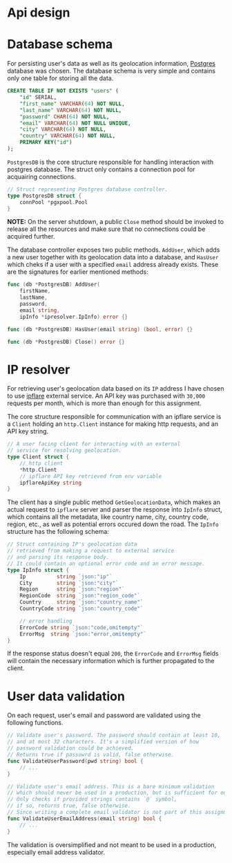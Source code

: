 # Api design

# Database schema

For persisting user's data as well as its geolocation information, [Postgres](https://www.postgresql.org/) database was chosen. The database schema is very simple and contains only one table for storing all the data.

```sql
CREATE TABLE IF NOT EXISTS "users" (
    "id" SERIAL,
    "first_name" VARCHAR(64) NOT NULL,
    "last_name" VARCHAR(64) NOT NULL,
    "password" CHAR(64) NOT NULL,
    "email" VARCHAR(64) NOT NULL UNIQUE,
    "city" VARCHAR(64) NOT NULL,
    "country" VARCHAR(64) NOT NULL,
    PRIMARY KEY("id")
);
```

`PostgresDB` is the core structure responsible for handling interaction with postgres database. The struct only contains a connection pool for acquairing connections.

```go
// Struct representing Postgres database controller.
type PostgresDB struct {
	connPool *pgxpool.Pool
}
```

**NOTE:** On the server shutdown, a public `Close` method should be invoked to release all the resources and make sure that no connections could be acquired further.

The database controller exposes two public methods. `AddUser`, which adds a new user together with its geolocation data into a database, and `HasUser` which cheks if a user with a specified `email` address already exists.
These are the signatures for earlier mentioned methods:

```go
func (db *PostgresDB) AddUser(
    firstName,
    lastName,
    password, 
    email string, 
    ipInfo *ipresolver.IpInfo) error {}

func (db *PostgresDB) HasUser(email string) (bool, error) {}

func (db *PostgresDB) Close() error {}
```

# IP resolver

For retrieving user's geolocation data based on its `IP` address I have chosen to use [ipflare](https://www.ipflare.io/) external service. An API key was purchased with `30,000` requests per month, which is more than enough for this assignment.

The core structure responsible for communication with an ipflare service is a `Client` holding an `http.Client` instance for making http requests, and an API key string.

```go
// A user facing client for interacting with an external
// service for resolving geolocation.
type Client struct {
	// http client
	*http.Client
	// ipflare API key retrieved from env variable
	ipflareApiKey string
}
```

The client has a single public method `GetGeolocationData`, which makes an actual request to `ipflare` server and parser the response into `IpInfo` struct, which contains all the metadata, like country name, city, country code, region, etc., as well as potential errors occured down the road.
The `IpInfo` structure has the following schema:

```go
// Struct containing IP's geolocation data
// retrieved from making a request to external service
// and parsing its response body.
// It could contain an optional error code and an error message.
type IpInfo struct {
	Ip          string `json:"ip"`
	City        string `json:"city"`
	Region      string `json:"region"`
	RegionCode  string `json:"region_code"`
	Country     string `json:"country_name"`
	CountryCode string `json:"country_code"`

	// error handling
	ErrorCode string `json:"code,omitempty"`
	ErrorMsg  string `json:"error,omitempty"`
}
```

If the response status doesn't equal `200`, the `ErrorCode` and `ErrorMsg` fields will contain the necessary information which is further propagated to the client.

# User data validation

On each request, user's email and password are validated using the following functions.

```go
// Validate user's password. The password should contain at least 10,
// and at most 32 characters. It's a simplified version of how
// password validation could be achieved.
// Returns true if passowrd is valid, false otherwise.
func ValidateUserPassword(pwd string) bool {
    // ...
}

// Validate user's email address. This is a bare minimum validation
// which should never be used in a production, but is sufficient for our purposes.
// Only checks if provided strings contains `@` symbol,
// if so, returns true, false otherwise.
// Since writing a complete email validator is not part of this assignment.
func ValidateUserEmailAddress(email string) bool {
    // ...
}
```

The validation is oversimplified and not meant to be used in a production, especially email address validator.
